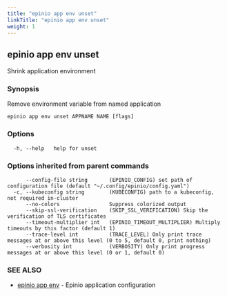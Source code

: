 ```yaml
---
title: "epinio app env unset"
linkTitle: "epinio app env unset"
weight: 1
---
```

## epinio app env unset

Shrink application environment

### Synopsis

Remove environment variable from named application

```
epinio app env unset APPNAME NAME [flags]
```

### Options

```
  -h, --help   help for unset
```

### Options inherited from parent commands

```
      --config-file string       (EPINIO_CONFIG) set path of configuration file (default "~/.config/epinio/config.yaml")
  -c, --kubeconfig string        (KUBECONFIG) path to a kubeconfig, not required in-cluster
      --no-colors                Suppress colorized output
      --skip-ssl-verification    (SKIP_SSL_VERIFICATION) Skip the verification of TLS certificates
      --timeout-multiplier int   (EPINIO_TIMEOUT_MULTIPLIER) Multiply timeouts by this factor (default 1)
      --trace-level int          (TRACE_LEVEL) Only print trace messages at or above this level (0 to 5, default 0, print nothing)
      --verbosity int            (VERBOSITY) Only print progress messages at or above this level (0 or 1, default 0)
```

### SEE ALSO

* [epinio app env](../epinio_app_env)	 - Epinio application configuration


